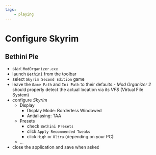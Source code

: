 ```yaml
---
tags:
    - playing
---
```


# Configure Skyrim

## Bethini Pie

* start `ModOrganizer.exe`
* launch `Bethini` from the toolbar
* select `Skyrim Second Edition` game
* leave the `Game Path` and `Ini Path` to their defaults - *Mod Organizer 2* should properly detect
  the actual location via its *VFS* (Virtual File System)
* configure *Skyrim*
    * Display
        * Display Mode: Borderless Windowed
        * Antialiasing: TAA
    * Presets
        * check `Bethini Presets`
        * click `Apply Recommended Tweaks`
        * click `High` or `Ultra` (depending on your PC)
    * ...
* close the application and save when asked
